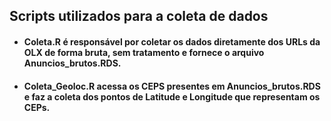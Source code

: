 ## Scripts utilizados para a coleta de dados

- #### Coleta.R é responsável por coletar os dados diretamente dos URLs da OLX de forma bruta, sem tratamento e fornece o arquivo Anuncios_brutos.RDS.
- #### Coleta_Geoloc.R acessa os CEPS presentes em Anuncios_brutos.RDS e faz a coleta dos pontos de Latitude e Longitude que representam os CEPs.  
